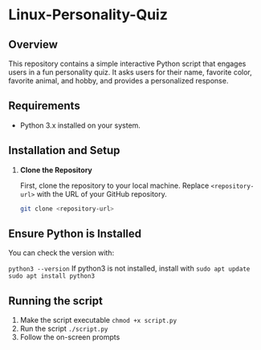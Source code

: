 # Linux-Personality-Quiz

## Overview

This repository contains a simple interactive Python script that engages users in a fun personality quiz. It asks users for their name, favorite color, favorite animal, and hobby, and provides a personalized response.

## Requirements

- Python 3.x installed on your system.

## Installation and Setup

1. **Clone the Repository**

   First, clone the repository to your local machine. Replace `<repository-url>` with the URL of your GitHub repository.

    ```bash
   git clone <repository-url>

## Ensure Python is Installed

You can check the version with:

  `python3 --version`
If python3 is not installed, install with
  `sudo apt update`
  `sudo apt install python3`

## Running the script
1. Make the script executable
  `chmod +x script.py`
2. Run the script
   `./script.py`
3. Follow the on-screen prompts
